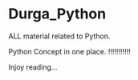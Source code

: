 # Durga_Python
ALL material related to Python.  


Python Concept in one place. !!!!!!!!!!!

Injoy reading...

